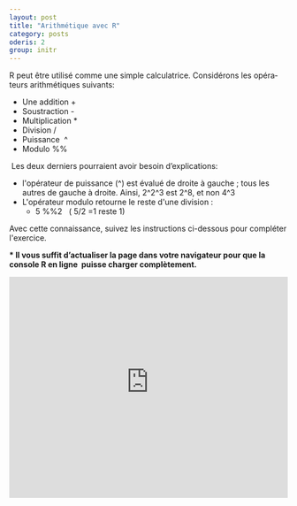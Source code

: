 ```yaml
---
layout: post
title: "Arithmétique avec R"
category: posts
oderis: 2
group: initr
---
```


<div></div>
<div><span id="result_box" lang="fr">R peut être utilisé comme une simple calculatrice. Considérons les opérateurs arithmétiques suivants:</span></div>
<div></div>
<div>
<ul>
<li>Une addition +</li>
<li>Soustraction -</li>
<li>Multiplication *</li>
<li>Division /</li>
<li>Puissance  ^</li>
<li>Modulo %%</li>
</ul>
</div>
<div>
<div><span class="short_text" lang="fr"> </span><span class="short_text" lang="fr">Les deux derniers pourraient avoir besoin d’explications:</span></div>
<div>
<ul>
<li>l'opérateur de puissance (^) est évalué de droite à gauche ; tous les autres de gauche à droite. Ainsi, 2^2^3 est 2^8, et non 4^3</li>
<li>L'opérateur modulo retourne le reste d'une division :
<ul>
<li>5 %%2   ( 5/2 =1 reste 1)</li>
</ul>
</li>
</ul>
</div>
</div>
<p><span id="result_box" lang="fr">Avec cette connaissance, suivez les instructions ci-dessous pour compléter l'exercice.</span></p>
<p></p>
<p class="p1"><span class="s1"></span><strong><span class="s3">* Il vous suffit d’actualiser la page dans votre navigateur pour que la console R en ligne<span class="Apple-converted-space">  </span>puisse charger complètement.</span></strong><span class="s2"><br /></span></p>
<p><iframe scrolling="yes" src="https://catalogue-ent2.univ-paris8.fr/datacamp/sbang/ch1_1.html" width="100%" height="400px" frameborder="0"></iframe></p>
